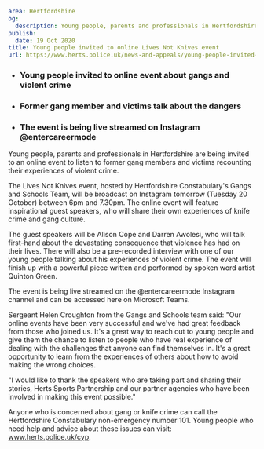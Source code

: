 ```yaml
area: Hertfordshire
og:
  description: Young people, parents and professionals in Hertfordshire are being invited to an online event to listen to former gang members and victims recounting their experiences of violent crime.
publish:
  date: 19 Oct 2020
title: Young people invited to online Lives Not Knives event
url: https://www.herts.police.uk/news-and-appeals/young-people-invited-to-online-lives-not-knives-event-0752
```

* ### Young people invited to online event about gangs and violent crime

 * ### Former gang member and victims talk about the dangers

 * ### The event is being live streamed on Instagram @entercareermode

Young people, parents and professionals in Hertfordshire are being invited to an online event to listen to former gang members and victims recounting their experiences of violent crime.

The Lives Not Knives event, hosted by Hertfordshire Constabulary's Gangs and Schools Team, will be broadcast on Instagram tomorrow (Tuesday 20 October) between 6pm and 7.30pm. The online event will feature inspirational guest speakers, who will share their own experiences of knife crime and gang culture.

The guest speakers will be Alison Cope and Darren Awolesi, who will talk first-hand about the devastating consequence that violence has had on their lives. There will also be a pre-recorded interview with one of our young people talking about his experiences of violent crime. The event will finish up with a powerful piece written and performed by spoken word artist Quinton Green.

The event is being live streamed on the @entercareermode Instagram channel and can be accessed here on Microsoft Teams.

Sergeant Helen Croughton from the Gangs and Schools team said: "Our online events have been very successful and we've had great feedback from those who joined us. It's a great way to reach out to young people and give them the chance to listen to people who have real experience of dealing with the challenges that anyone can find themselves in. It's a great opportunity to learn from the experiences of others about how to avoid making the wrong choices.

"I would like to thank the speakers who are taking part and sharing their stories, Herts Sports Partnership and our partner agencies who have been involved in making this event possible."

Anyone who is concerned about gang or knife crime can call the Hertfordshire Constabulary non-emergency number 101. Young people who need help and advice about these issues can visit: www.herts.police.uk/cyp.
